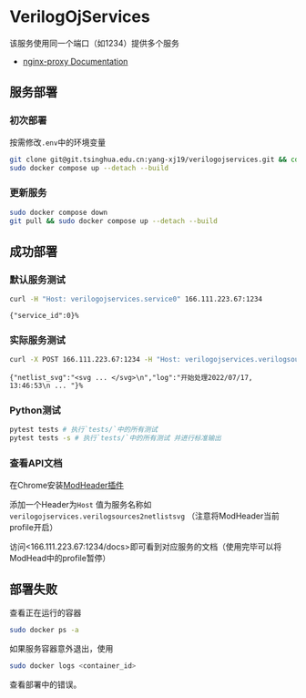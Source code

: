 # VerilogOjServices

该服务使用同一个端口（如1234）提供多个服务

- [nginx-proxy Documentation](https://github.com/nginx-proxy/nginx-proxy)

## 服务部署

### 初次部署

按需修改`.env`中的环境变量

```sh
git clone git@git.tsinghua.edu.cn:yang-xj19/verilogojservices.git && cd verilogojservices
sudo docker compose up --detach --build
```

### 更新服务

```sh
sudo docker compose down
git pull && sudo docker compose up --detach --build
```

## 成功部署

### 默认服务测试

```sh
curl -H "Host: verilogojservices.service0" 166.111.223.67:1234
```

```
{"service_id":0}%
```

### 实际服务测试

```sh
curl -X POST 166.111.223.67:1234 -H "Host: verilogojservices.verilogsources2netlistsvg"  -H "Content-Type: application/json" --data '{"verilog_sources": ["module top(in, out);\ninput in;\noutput out;\nassign out = ~in;\nendmodule"],"top_module": "top"}' 
```

```
{"netlist_svg":"<svg ... </svg>\n","log":"开始处理2022/07/17, 13:46:53\n ... "}%
```

### Python测试

```sh
pytest tests # 执行`tests/`中的所有测试
pytest tests -s # 执行`tests/`中的所有测试 并进行标准输出
```

### 查看API文档

在Chrome安装[ModHeader插件](https://chrome.google.com/webstore/detail/modheader/idgpnmonknjnojddfkpgkljpfnnfcklj)

添加一个Header为`Host` 值为服务名称如`verilogojservices.verilogsources2netlistsvg` （注意将ModHeader当前profile开启）

访问<166.111.223.67:1234/docs>即可看到对应服务的文档（使用完毕可以将ModHead中的profile暂停）

## 部署失败

查看正在运行的容器

```sh
sudo docker ps -a
```

如果服务容器意外退出，使用

```sh
sudo docker logs <container_id>
```

查看部署中的错误。
